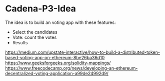 # Cadena-P3-Idea
The idea is to build an voting app with these features:
- Select the candidates 
- Vote: count the votes
- Results

https://medium.com/upstate-interactive/how-to-build-a-distributed-token-based-voting-app-on-ethereum-8be26ba36d10
https://www.geeksforgeeks.org/solidity-mappings/
https://www.freecodecamp.org/news/developing-an-ethereum-decentralized-voting-application-a99de24992d9/